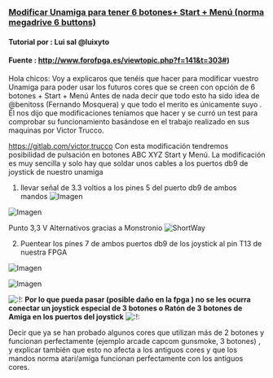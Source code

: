 ### [Modificar Unamiga para tener 6 botones+ Start + Menú (norma megadrive 6 buttons)](http://www.forofpga.es/viewtopic.php?f=141&t=303#p1257)
#### Tutorial por : Lui sal @luixyto
#### Fuente : http://www.forofpga.es/viewtopic.php?f=141&t=303#)

Hola chicos:
Voy a explicaros que tenéis que hacer para modificar vuestro Unamiga para poder usar los futuros cores que se creen con opción de 6 botones + Start + Menú
Antes de nada decir que todo esto ha sido idea de @benitoss (Fernando Mosquera) y que todo el merito es únicamente suyo .
Él nos dijo que modificaciones teníamos que hacer y se curró un test para comprobar su funcionamiento basándose en el trabajo realizado en sus maquinas por Victor Trucco.

https://gitlab.com/victor.trucco
Con esta modificación tendremos posibilidad de pulsación en botones ABC XYZ Start y Menú.
La modificación es muy sencilla y solo hay que soldar unos cables a los puertos db9 de joystick de nuestro unamiga

1) llevar señal de 3.3 voltios a los pines 5 del puerto db9 de ambos mandos
![Imagen](https://i.ibb.co/rH5TPyd/modjoy1-copia.jpg)

![Imagen](https://i.ibb.co/8zR9VKg/unamiga-mod-copia.jpg)

Punto 3,3 V Alternativos gracias a Monstronio 
![ShortWay](https://user-images.githubusercontent.com/31018768/93665736-42631d00-fa79-11ea-8a8c-cb6da7b7906b.png)

2) Puentear los pines 7 de ambos puertos db9 de los joystick al pin T13 de nuestra FPGA

![Imagen](https://i.ibb.co/4dsr14Q/modjoy3.jpg)



![Imagen](https://i.ibb.co/j8G4MD2/modjoy4.jpg)


![:!:](http://www.forofpga.es/images/smilies/icon_exclaim.gif) **Por lo que pueda pasar (posible daño en la fpga ) no se les ocurra conectar un joystick especial de 3 botones o Ratón de 3 botones de Amiga en los puertos del joystick** ![:!:](http://www.forofpga.es/images/smilies/icon_exclaim.gif)

Decir que ya se han probado algunos cores que utilizan más de 2 botones y funcionan perfectamente (ejemplo arcade capcom gunsmoke, 3 botones) , y explicar también que esto no afecta a los antiguos cores y que los mandos norma atari/amiga funcionan perfectamente con los antiguos cores.

